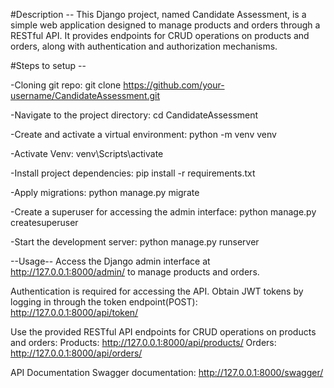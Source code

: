 #Description --
This Django project, named Candidate Assessment, is a simple web application designed to manage products and orders through a RESTful API. It provides endpoints for CRUD operations on products and orders, along with authentication and authorization mechanisms.

#Steps to setup --

-Cloning git repo:
git clone https://github.com/your-username/CandidateAssessment.git

-Navigate to the project directory:
cd CandidateAssessment

-Create and activate a virtual environment:
python -m venv venv

-Activate Venv:
venv\Scripts\activate

-Install project dependencies:
pip install -r requirements.txt

-Apply migrations:
python manage.py migrate

-Create a superuser for accessing the admin interface:
python manage.py createsuperuser

-Start the development server:
python manage.py runserver

--Usage--
Access the Django admin interface at http://127.0.0.1:8000/admin/ to manage products and orders.

Authentication is required for accessing the API. Obtain JWT tokens by logging in through the token endpoint(POST): http://127.0.0.1:8000/api/token/

Use the provided RESTful API endpoints for CRUD operations on products and orders:
Products: http://127.0.0.1:8000/api/products/
Orders: http://127.0.0.1:8000/api/orders/

API Documentation
Swagger documentation: http://127.0.0.1:8000/swagger/